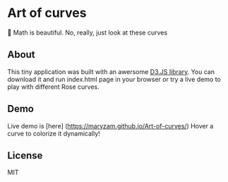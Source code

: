 # Art of curves
🌹 Math is beautiful. No, really, just look at these curves 

## About

This tiny application was built with an awersome [D3.JS library](https://github.com/d3/).
You can download it and run index.html page in your browser or try a live demo to play with different Rose curves.

## Demo

Live demo is [here] (https://maryzam.github.io/Art-of-curves/)
Hover a curve to colorize it dynamically!

## License

MIT
